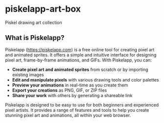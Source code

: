 # piskelapp-art-box

Piskel drawing art collection

## What is Piskelapp?

Piskelapp (https://piskelapp.com) is a free online tool for creating pixel art and animated sprites. It offers a simple and intuitive interface for designing pixel art, frame-by-frame animations, and GIFs. With Piskelapp, you can:

- **Create pixel art and animated sprites** from scratch or by importing existing images
- **Edit and manipulate pixels** with various drawing tools and color palettes
- **Preview your animations** in real-time as you create them
- **Export your creations** as PNG, GIF, or ZIP files
- **Share your work** with others by generating a shareable link

Piskelapp is designed to be easy to use for both beginners and experienced pixel artists. It provides a range of features and tools to help you create stunning pixel art and animations, all within your web browser.
